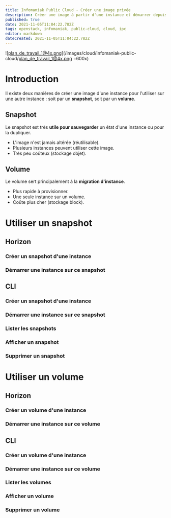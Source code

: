 ```yaml
---
title: Infomaniak Public Cloud - Créer une image privée
description: Créer une image à partir d'une instance et démarrer depuis cette image
published: true
date: 2021-11-05T11:04:22.782Z
tags: openstack, infomaniak, public-cloud, cloud, ipc
editor: markdown
dateCreated: 2021-11-05T11:04:22.782Z
---
```


![plan_de_travail_1@4x.png](/images/cloud/infomaniak-public-cloud/plan_de_travail_1@4x.png =600x)
# Introduction
Il existe deux manières de créer une image d'une instance pour l'utiliser sur une autre instance : soit par un **snapshot**, soit par un **volume**.
## Snapshot 
Le snapshot est très **utile pour sauvegarder** un état d'une instance ou pour la dupliquer.
- L'image n'est jamais altérée (réutilisable).
- Plusieurs instances peuvent utiliser cette image.
- Très peu coûteux (stockage objet). 
## Volume
Le volume sert principalement à la **migration d'instance**.
- Plus rapide à provisionner.
- Une seule instance sur un volume.
- Coûte plus cher (stockage block).

# Utiliser un snapshot
## Horizon
### Créer un snapshot d'une instance
### Démarrer une instance sur ce snapshot

## CLI
### Créer un snapshot d'une instance
### Démarrer une instance sur ce snapshot
### Lister les snapshots
### Afficher un snapshot
### Supprimer un snapshot

# Utiliser un volume
## Horizon
### Créer un volume d'une instance
### Démarrer une instance sur ce volume
## CLI
### Créer un volume d'une instance
### Démarrer une instance sur ce volume
### Lister les volumes
### Afficher un volume
### Supprimer un volume